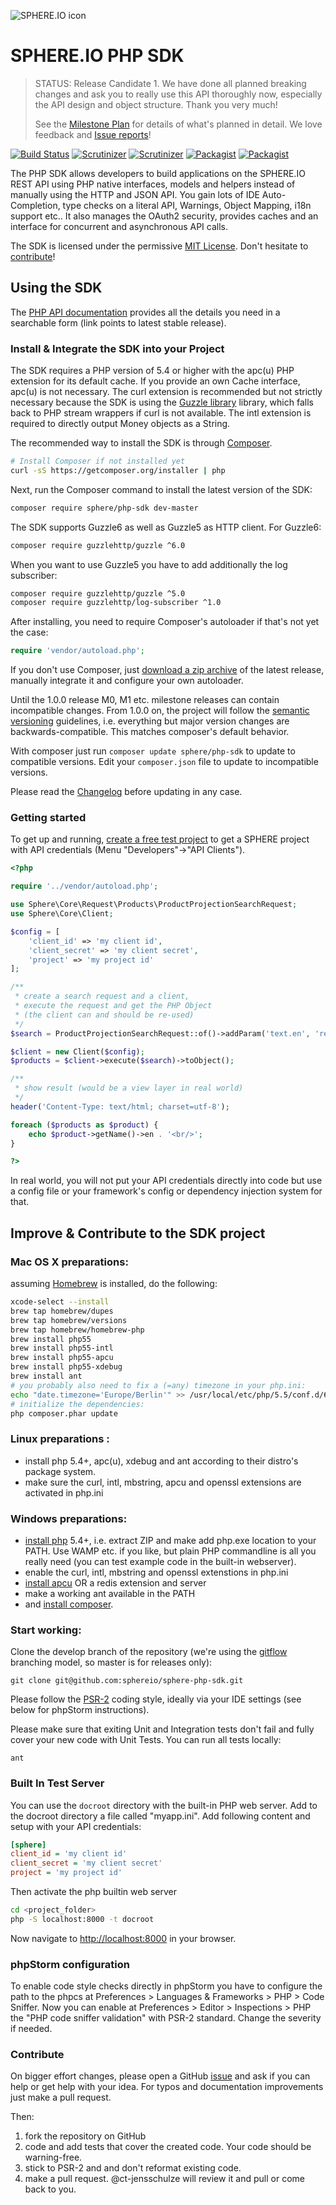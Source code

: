![SPHERE.IO icon](https://admin.sphere.io/assets/images/sphere_logo_rgb_long.png)
# SPHERE.IO PHP SDK

> STATUS: Release Candidate 1.  We have done all planned breaking changes and ask you to really use this API thoroughly now, especially the API design and object structure. Thank you very much!  
> 
> See the [Milestone Plan](https://github.com/sphereio/sphere-php-sdk/milestones?direction=desc&sort=completeness&state=open) for details of what's planned in detail. We love feedback and [Issue reports](https://github.com/sphereio/sphere-php-sdk/issues?q=is%3Aopen+is%3Aissue+sort%3Acreated-asc)!

[![Build Status](https://img.shields.io/travis/sphereio/sphere-php-sdk/master.svg?style=flat-square)](https://travis-ci.org/sphereio/sphere-php-sdk) [![Scrutinizer](https://img.shields.io/scrutinizer/g/sphereio/sphere-php-sdk.svg?style=flat-square)](https://scrutinizer-ci.com/g/sphereio/sphere-php-sdk/) [![Scrutinizer](https://img.shields.io/scrutinizer/coverage/g/sphereio/sphere-php-sdk.svg?style=flat-square)](https://scrutinizer-ci.com/g/sphereio/sphere-php-sdk/) [![Packagist](https://img.shields.io/packagist/v/sphere/php-sdk.svg?style=flat-square)](https://packagist.org/packages/sphere/php-sdk) [![Packagist](https://img.shields.io/packagist/dm/sphere/php-sdk.svg?style=flat-square)](https://packagist.org/packages/sphere/php-sdk)

The PHP SDK allows developers to build applications on the SPHERE.IO REST API using PHP native interfaces, models and helpers instead of manually using the HTTP and JSON API. You gain lots of IDE Auto-Completion, type checks on a literal API, Warnings, Object Mapping, i18n support etc..
It also manages the OAuth2 security, provides caches and an interface for concurrent and asynchronous API calls.

The SDK is licensed under the permissive [MIT License](LICENSE). Don't hesitate to [contribute](#contribute)!


## Using the SDK

The [PHP API documentation](http://sphereio.github.io/sphere-php-sdk/docs/master) provides all the details you need in a searchable form (link points to latest stable release).

### Install & Integrate the SDK into your Project

The SDK requires a PHP version of 5.4 or higher with the apc(u) PHP extension for its default cache. If you provide an own Cache interface, apc(u) is not necessary.
The curl extension is recommended but not strictly necessary because the SDK is using the [Guzzle library](https://github.com/guzzle/guzzle) library, which falls back to PHP stream wrappers if curl is not available.
The intl extension is required to directly output Money objects as a String.

The recommended way to install the SDK is through [Composer](http://getcomposer.org).

```bash
# Install Composer if not installed yet
curl -sS https://getcomposer.org/installer | php
```

Next, run the Composer command to install the latest version of the SDK:

```bash
composer require sphere/php-sdk dev-master
```

The SDK supports Guzzle6 as well as Guzzle5 as HTTP client. For Guzzle6:

```bash
composer require guzzlehttp/guzzle ^6.0
```

When you want to use Guzzle5 you have to add additionally the log subscriber:

```bash
composer require guzzlehttp/guzzle ^5.0
composer require guzzlehttp/log-subscriber ^1.0
```

After installing, you need to require Composer's autoloader if that's not yet the case:

```php
require 'vendor/autoload.php';
```

If you don't use Composer, just [download a zip archive](https://github.com/sphereio/sphere-php-sdk/archive/master.zip) of the latest release, manually integrate it and configure your own autoloader.

Until the 1.0.0 release M0, M1 etc. milestone releases can contain incompatible changes.  From 1.0.0 on, the project will follow the [semantic versioning](http://semver.org) guidelines, i.e. everything but major version changes are backwards-compatible. This matches composer's default behavior.

With composer just run `composer update sphere/php-sdk` to update to compatible versions. Edit your `composer.json` file to update to incompatible versions.

Please read the [Changelog](CHANGELOG.md) before updating in any case.

### Getting started

To get up and running, [create a free test project](http://admin.sphere.io) to get a SPHERE project with API credentials (Menu "Developers"->"API Clients").

```php
<?php

require '../vendor/autoload.php';

use Sphere\Core\Request\Products\ProductProjectionSearchRequest;
use Sphere\Core\Client;

$config = [
    'client_id' => 'my client id',
    'client_secret' => 'my client secret',
    'project' => 'my project id'
];

/**
 * create a search request and a client,
 * execute the request and get the PHP Object
 * (the client can and should be re-used)
 */
$search = ProductProjectionSearchRequest::of()->addParam('text.en', 'red');

$client = new Client($config);
$products = $client->execute($search)->toObject();

/**
 * show result (would be a view layer in real world)
 */
header('Content-Type: text/html; charset=utf-8');

foreach ($products as $product) {
    echo $product->getName()->en . '<br/>';
}

?>
```

In real world, you will not put your API credentials directly into code but use a config file or your framework's config or dependency injection system for that.

## Improve & Contribute to the SDK project

### Mac OS X preparations:
assuming [Homebrew](http://brew.sh) is installed, do the following:

```sh
xcode-select --install
brew tap homebrew/dupes
brew tap homebrew/versions
brew tap homebrew/homebrew-php
brew install php55
brew install php55-intl
brew install php55-apcu
brew install php55-xdebug
brew install ant
# you probably also need to fix a (=any) timezone in your php.ini:
echo "date.timezone='Europe/Berlin'" >> /usr/local/etc/php/5.5/conf.d/60-user.ini
# initialize the dependencies:
php composer.phar update
```

### Linux preparations :
 * install php 5.4+, apc(u), xdebug and ant according to their distro's package system. 
 * make sure the curl, intl, mbstring, apcu and openssl extensions are activated in php.ini

### Windows preparations:
 * [install php](http://windows.php.net/download/) 5.4+, i.e. extract ZIP and make add php.exe location to your PATH. Use WAMP etc. if you like, but plain PHP commandline is all you really need (you can test example code in the built-in webserver).
 * enable the curl, intl, mbstring and openssl extenstions in php.ini
 * [install apcu](http://robert-rusu.blogspot.de/2014/06/install-apcu-on-windows.html) OR a redis extension and server
 * make a working ant available in the PATH 
 * and [install composer](https://getcomposer.org/doc/00-intro.md#installation-windows). 

### Start working:

Clone the develop branch of the repository (we're using the [gitflow](http://nvie.com/posts/a-successful-git-branching-model/) branching model, so master is for releases only):

```
git clone git@github.com:sphereio/sphere-php-sdk.git
```

Please follow the [PSR-2](http://www.php-fig.org/psr/psr-2/) coding style, ideally via your IDE settings (see below for phpStorm instructions).

Please make sure that exiting Unit and Integration tests don't fail and fully cover your new code with Unit Tests. You can run all tests locally:

```
ant
```

### Built In Test Server

You can use the `docroot` directory with the built-in PHP web server. Add to the docroot directory a file called "myapp.ini". Add following content and setup with your API credentials:

```ini
[sphere]
client_id = 'my client id'
client_secret = 'my client secret'
project = 'my project id'
```

Then activate the php builtin web server

```sh
cd <project_folder>
php -S localhost:8000 -t docroot
```

Now navigate to [http://localhost:8000](http://localhost:8000) in your browser.

### phpStorm configuration

To enable code style checks directly in phpStorm you have to configure the path to the phpcs at Preferences > Languages & Frameworks > PHP > Code Sniffer.
Now you can enable at Preferences > Editor > Inspections > PHP the "PHP code sniffer validation" with PSR-2 standard. Change the severity if needed.


### <a name="contribute"></a>Contribute

On bigger effort changes, please open a GitHub [issue](issues) and ask if you can help or get help with your idea. For typos and documentation improvements just make a pull request.

Then:

 1. fork the repository on GitHub
 2. code and add tests that cover the created code. Your code should be warning-free.
 3. stick to PSR-2 and and don't reformat existing code.
 4. make a pull request.  @ct-jensschulze will review it and pull or come back to you.




